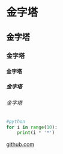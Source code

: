 # 金字塔
## 金字塔
### 金字塔
#### 金字塔
##### 金字塔
###### 金字塔
```python
#python
for i in range(10):
    print(i * '*')
```

[github.com](url)